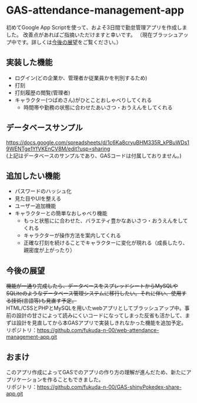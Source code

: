 # GAS-attendance-management-app

初めてGoogle App Scriptを使って、およそ3日間で勤怠管理アプリを作成しました。
改善点があればご指摘いただけますと幸いです。
（現在ブラッシュアップ中です。詳しくは[今後の展望](#今後の展望)をご覧ください。）

## 実装した機能
- ログイン(どの企業か、管理者か従業員かを判別するため)
- 打刻
- 打刻履歴の閲覧(管理者)
- キャラクター(つばめさん)がひとことおしゃべりしてくれる
  - 時間帯や勤務の状態に合わせたあいさつ・おうえんをしてくれる

## データベースサンプル
https://docs.google.com/spreadsheets/d/1c6Ka8cryuBHM335R_kPBuWDs19WENTge1YfVKEnCV8M/edit?usp=sharing <br>
(上記はデータベースのサンプルであり、GASコードは付属しておりません。)

## 追加したい機能

- パスワードのハッシュ化
- 見た目やUIを整える
- ユーザー追加機能
- キャラクターとの簡単なおしゃべり機能
  - もっと状態にに合わせた、バラエティ豊かなあいさつ・おうえんをしてくれる
  - キャラクターが操作方法を案内してくれる
  - 正確な打刻を続けることでキャラクターに変化が現れる（成長したり、親密度が上がったり）

## 今後の展望
~~機能が一通り完成したら、データベースをスプレッドシートからMySQLやSQLiteのようなデータベース管理システムに移行したい。それに伴い、使用する技術(言語等)も見直す予定。~~<br>
HTML/CSSとPHPとMySQLを用いたwebアプリとしてブラッシュアップ中。事前の設計の甘さによって読みにくいコードになってしまった反省も活かして、まずは設計を見直してから本GASアプリで実装しきれなかった機能を追加予定。<br>
リポジトリ：https://github.com/fukuda-n-00/web-attendance-management-app.git

## おまけ
このアプリ作成によってGASでのアプリの作り方の理解が進んだため、新たにアプリケーションを作ることもできました。<br>
リポジトリ：https://github.com/fukuda-n-00/GAS-shinyPokedex-share-app.git
